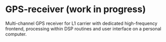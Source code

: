 # GPS-receiver (work in progress)
Multi-channel GPS receiver for L1 carrier with dedicated high-frequency frontend, processing within DSP routines and user interface on a personal computer.
